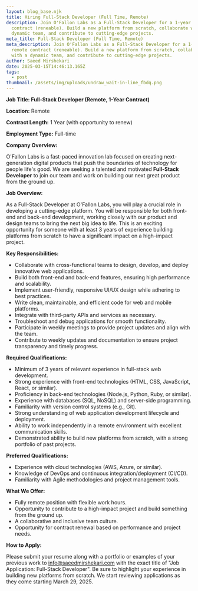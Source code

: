 ```yaml
---
layout: blog_base.njk
title: Hiring Full-Stack Developer (Full Time, Remote)
description: Join O'Fallon Labs as a Full-Stack Developer for a 1-year remote
  contract (reneable). Build a new platform from scratch, collaborate with a
  dynamic team, and contribute to cutting-edge projects.
meta_title: Full-Stack Developer (Full Time, Remote)
meta_description: Join O'Fallon Labs as a Full-Stack Developer for a 1-year
  remote contract (reneable). Build a new platform from scratch, collaborate
  with a dynamic team, and contribute to cutting-edge projects.
author: Saeed Mirshekari
date: 2025-03-15T14:46:13.165Z
tags:
  - post
thumbnail: /assets/img/uploads/undraw_wait-in-line_fbdq.png
---
```



**Job Title: Full-Stack Developer (Remote, 1-Year Contract)**

**Location:** Remote

**Contract Length:** 1 Year (with opportunity to renew)

**Employment Type:** Full-time

**Company Overview:**

O'Fallon Labs is a fast-paced innovation lab focused on creating next-generation digital products that push the boundaries of technology for people life's good. We are seeking a talented and motivated **Full-Stack Developer** to join our team and work on building our next great product from the ground up.

**Job Overview:**

As a Full-Stack Developer at O'Fallon Labs, you will play a crucial role in developing a cutting-edge platform. You will be responsible for both front-end and back-end development, working closely with our product and design teams to bring the next big idea to life. This is an exciting opportunity for someone with at least 3 years of experience building platforms from scratch to have a significant impact on a high-impact project.

**Key Responsibilities:**

* Collaborate with cross-functional teams to design, develop, and deploy innovative web applications.
* Build both front-end and back-end features, ensuring high performance and scalability.
* Implement user-friendly, responsive UI/UX design while adhering to best practices.
* Write clean, maintainable, and efficient code for web and mobile platforms.
* Integrate with third-party APIs and services as necessary.
* Troubleshoot and debug applications for smooth functionality.
* Participate in weekly meetings to provide project updates and align with the team.
* Contribute to weekly updates and documentation to ensure project transparency and timely progress.

**Required Qualifications:**

* Minimum of 3 years of relevant experience in full-stack web development.
* Strong experience with front-end technologies (HTML, CSS, JavaScript, React, or similar).
* Proficiency in back-end technologies (Node.js, Python, Ruby, or similar).
* Experience with databases (SQL, NoSQL) and server-side programming.
* Familiarity with version control systems (e.g., Git).
* Strong understanding of web application development lifecycle and deployment.
* Ability to work independently in a remote environment with excellent communication skills.
* Demonstrated ability to build new platforms from scratch, with a strong portfolio of past projects.

**Preferred Qualifications:**

* Experience with cloud technologies (AWS, Azure, or similar).
* Knowledge of DevOps and continuous integration/deployment (CI/CD).
* Familiarity with Agile methodologies and project management tools.

**What We Offer:**

* Fully remote position with flexible work hours.
* Opportunity to contribute to a high-impact project and build something from the ground up.
* A collaborative and inclusive team culture.
* Opportunity for contract renewal based on performance and project needs.

**How to Apply:**

Please submit your resume along with a portfolio or examples of your previous work to info@saeedmirshekari.com with the exact title of "Job Application: Full-Stack Developer". Be sure to highlight your experience in building new platforms from scratch. We start reviewing applications as they come starting March 29, 2025.